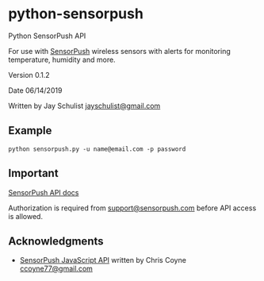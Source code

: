 # python-sensorpush

Python SensorPush API

For use with [SensorPush](http://www.sensorpush.com) wireless sensors with alerts for monitoring temperature, humidity and more.

Version 0.1.2

Date 06/14/2019

Written by Jay Schulist <jayschulist@gmail.com>


## Example
```
python sensorpush.py -u name@email.com -p password
```


## Important
[SensorPush API docs](http://www.sensorpush.com/api/docs)

Authorization is required from support@sensorpush.com before API access is allowed.


## Acknowledgments
- [SensorPush JavaScript API](https://github.com/malgorithms/sensorpush) written by Chris Coyne <ccoyne77@gmail.com>
